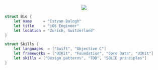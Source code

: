 <p align="center">
  <img src="https://github.com/thompsonemerson/thompsonemerson/raw/master/cover-thompson.png" />
</p>

```swift
struct Bio {
    let name     = "Istvan Balogh"
    let title    = "iOS Engineer"
    let location = "Zurich, Switzerland"
}

struct Skills {
    let languages  = ["Swift", "Objective C"]
    let frameworks = ["UIKit", "Foundation", "Core Data", "UIKit"]
    let skills = ["Design patterns", "TDD", "SOLID principles"]
}
```



<!--
**steven851007/steven851007** is a ✨ _special_ ✨ repository because its `README.md` (this file) appears on your GitHub profile.

Here are some ideas to get you started:

- 🔭 I’m currently working on ...
- 🌱 I’m currently learning ...
- 👯 I’m looking to collaborate on ...
- 🤔 I’m looking for help with ...
- 💬 Ask me about ...
- 📫 How to reach me: ...
- 😄 Pronouns: ...
- ⚡ Fun fact: ...
-->
